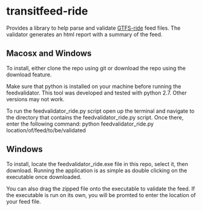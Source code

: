 # transitfeed-ride

Provides a library to help parse and validate [GTFS-ride](https://github.com/ODOT-PTS/GTFS-ride) feed files. 
The validator generates an html report with a summary of the feed. 

## Macosx and Windows
To install, either clone the repo using git or download the repo using the download feature.

Make sure that python is installed on your machine before running the feedvalidator. This tool was developed and tested with python 2.7. Other versions may not work.

To run the feedvalidator_ride.py script open up the terminal and navigate to the directory that contains the feedvalidator_ride.py script. Once there, enter the following command:
python feedvalidator_ride.py location/of/feed/to/be/validated

## Windows
To install, locate the feedvalidator_ride.exe file in this repo, select it, then download.
Running the application is as simple as double clicking on the executable once downloaded.

You can also drag the zipped file onto the executable to validate the feed. If the executable is run on its own, you will be promted to enter the location of your feed file.


